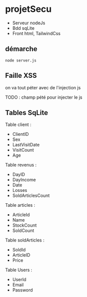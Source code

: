 # projetSecu

- Serveur nodeJs
- Bdd sqLite
- Front html, TailwindCss

## démarche
  `node server.js`

## Faille XSS

on va tout péter avec de l'injection js

TODO : champ pété pour injecter le js

## Tables SqLite

Table client :

- ClientID
- Sex
- LastVisitDate
- VisitCount
- Age

Table revenus :

- DayID
- DayIncome
- Date
- Losses
- SoldArticlesCount

Table articles :

- ArticleId
- Name
- StockCount
- SoldCount

Table soldArticles :

- SoldId
- ArticleID
- Price

Table Users :

- UserId
- Email
- Password

